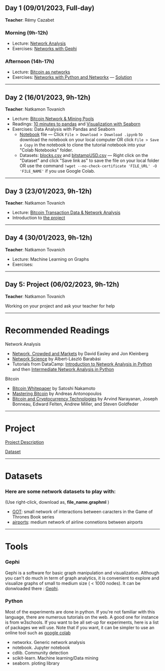 ## Day 1 (09/01/2023, Full-day)
**Teacher**: Rémy Cazabet
### Morning (9h-12h)
* Lecture: [Network Analysis](http://cazabetremy.fr/Teaching/bitcoinClass/2023/Graphs_aggregatedFTD.pdf)
* Exercises: [Networks with Gephi](http://cazabetremy.fr/Teaching/bitcoinClass/2023/CN_Experiments.pdf)

### Afternoon (14h-17h)
* Lecture: [Bitcoin as networks](http://cazabetremy.fr/Teaching/bitcoinClass/2023/Bitcoin-Intro-asNetwork.pdf)
* Exercises: [Networks with Python and Networkx](http://cazabetremy.fr/Teaching/bitcoinClass/2023/networkx.pdf) — [Solution](https://drive.google.com/file/d/10PuJ8cM_F2nqcKCyXp-nY5GUBJXd_9-0/view?usp=share_link)

-------

## Day 2 (16/01/2023, 9h-12h)
**Teacher**: Natkamon Tovanich

* Lecture: [Bitcoin Network & Mining Pools](https://docs.google.com/presentation/d/17Ki9AXJPM-a3dlvooKeNs1qephKzSuWhupMcllQ5CxY/edit?usp=sharing)
* Readings: [10 minutes to pandas](https://pandas.pydata.org/docs/user_guide/10min.html) and [Visualization with Seaborn](https://jakevdp.github.io/PythonDataScienceHandbook/04.14-visualization-with-seaborn.html)
* Exercises: Data Analysis with Pandas and Seaborn
    * [Notebook](https://drive.google.com/file/d/1aZ5BFFBvBdNxIBUWBWKM79fJuSd4A9Bx/view?usp=sharing) file — Click `File > Download > Download .ipynb` to download the notebook on your local computer OR click `File > Save a Copy` in the notebook to clone the tutorial notebook into your "Colab Notebooks" folder.
    * Datasets: [blocks.csv](https://drive.google.com/uc?export=download&id=1w9aioOoxIR9fUk4eEXVbjp98F0ScwDUv) and [bitstampUSD.csv](https://drive.google.com/uc?export=download&id=18DZVTpmR9wgMkTL0vtrMIDyDPbk2KHdA) — Right click on the "Dataset" and click "Save link as" to save the file on your local folder OR use the command `!wget --no-check-certificate 'FILE_URL' -O 'FILE_NAME'` if you use Google Colab.

-------

## Day 3 (23/01/2023, 9h-12h)
**Teacher**: Natkamon Tovanich

* Lecture: [Bitcoin Transaction Data & Network Analysis](https://docs.google.com/presentation/d/1pMB0SIZ7pvLCn7uex87GZy907v_LIwU1ZIvg8T8HxSk/edit?usp=sharing)
* Introduction to [the project](https://docs.google.com/document/d/1l8XV_Owz2Mg7FqL6SW9mO39ke6Kvc7EUTGDwYgi9Sqw/edit?usp=sharing)

-------

## Day 4 (30/01/2023, 9h-12h)
**Teacher**: Natkamon Tovanich

* Lecture: Machine Learning on Graphs
* Exercises: 

-------

## Day 5: Project (06/02/2023, 9h-12h)
**Teacher**: Natkamon Tovanich

Working on your project and ask your teacher for help

------
# Recommended Readings

Network Analysis
* [Network, Crowded and Markets](https://www.cs.cornell.edu/home/kleinber/networks-book/) by David Easley and Jon Kleinberg
* [Network Science](http://networksciencebook.com/) by Albert-László Barabási
* Tutorials from DataCamp: [Introduction to Network Analysis in Python](https://www.datacamp.com/courses/introduction-to-network-analysis-in-python) and then [Intermediate Network Analysis in Python](https://www.datacamp.com/courses/intermediate-network-analysis-in-python)

Bitcoin
* [Bitcoin Whitepaper](https://bitcoin.org/bitcoin.pdf) by Satoshi Nakamoto
* [Mastering Bitcoin](https://github.com/bitcoinbook/bitcoinbook) by Andreas Antonopoulos
* [Bitcoin and Cryptocurrency Technologies](https://bitcoinbook.cs.princeton.edu/) by Arvind Narayanan, Joseph Bonneau, Edward Felten,
Andrew Miller, and Steven Goldfeder

------
# Project

[Project Description](https://docs.google.com/document/d/1l8XV_Owz2Mg7FqL6SW9mO39ke6Kvc7EUTGDwYgi9Sqw/edit?usp=sharing)

[Dataset](https://github.com/Yquetzal/Bitcoin-Datathon)

------
# Datasets
### Here are some network datasets to play with:

(Use right-click, download as, **file_name.graphml** )

* [GOT](http://cazabetremy.fr/Teaching/CN2021/dataset/GOT.graphml): small network of interactions between caracters in the Game of Thrones Book series
* [airports](http://cazabetremy.fr/Teaching/CN2021/dataset/airportsAndCoord.graphml): medium network of airline connetions between airports

------
# Tools
### Gephi
Gephi is a software for basic graph manipulation and visualization. Although you can't do much in term of graph analytics, it is convenient to explore and visualize graphs of small to medium size ( < 1000 nodes). 
It can be donwloaded there : [Gephi](http://gephi.org). 

### Python
Most of the experiments are done in python. If you're not familiar with this language, there are numerous tutorials on the web. A good one for instance is from w3schools. If you want to be all set-up for experiments, here is a list of packages we will use. Note that if you want, it can be simpler to use an online tool such as [google colab](https://colab.research.google.com)
* networkx. Generic network analysis
* notebook. Jupyter notebook
* cdlib. Community detection
* scikit-learn. Machine learning/Data mining
* seaborn. ploting library
